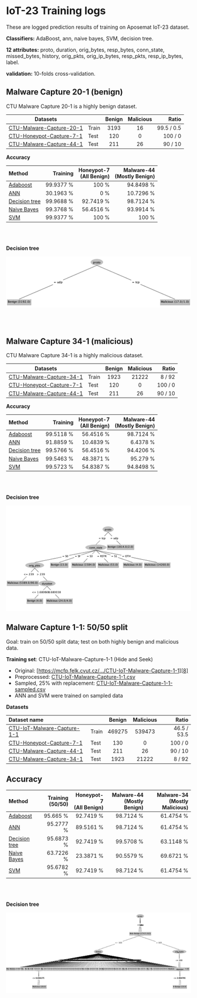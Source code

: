 # IoT-23 Training logs

These are logged prediction results of training on Aposemat IoT-23 dataset.

**Classifiers:** AdaBoost, ann, naive bayes, SVM, decision tree.

**12 attributes:** proto, duration, orig_bytes, resp_bytes, conn_state,
missed_bytes, history, orig_pkts, orig_ip_bytes, resp_pkts, resp_ip_bytes,
label.

**validation:** 10-folds cross-validation.

## Malware Capture 20-1 (benign)

CTU Malware Capture 20-1 is a highly benign dataset.

| Datasets                      |       | Benign | Malicious |      Ratio | 
|-------------------------------|:------|:------:|:---------:|-----------:|
| [CTU-Malware-Capture-20-1][1] | Train |  3193  |    16     | 99.5 / 0.5 |
| [CTU-Honeypot-Capture-7-1][4] | Test  |  120   |     0     |    100 / 0 |
| [CTU-Malware-Capture-44-1][2] | Test  |  211   |    26     |    90 / 10 | 

**Accuracy**

| Method               |  Training | Honeypot-7<br/>(All Benign) | Malware-44<br/>(Mostly Benign) |
|:---------------------|----------:|----------------------------:|-------------------------------:|
| [Adaboost][AB0]      | 99.9377 % |                       100 % |                      94.8498 % |
| [ANN][AN0]           | 30.1963 % |                         0 % |                      10.7296 % |
| [Decision tree][DT0] | 99.9688 % |                   92.7419 % |                      98.7124 % |
| [Naive Bayes][NB0]   | 99.3768 % |                   56.4516 % |                      93.9914 % |
| [SVM][SV0]           | 99.9377 % |                       100 % |                          100 % |

<br/><br/>

**Decision tree**

<p align="center">
<img src="logs/20-1-tree.png" style="max-width: 100%;" width="800" />
</p>
<br/><br/>

## Malware Capture 34-1 (malicious)

CTU Malware Capture 34-1 is a highly malicious dataset.

| Datasets                      |       | Benign | Malicious |   Ratio | 
|-------------------------------|-------|:------:|:---------:|--------:|
| [CTU-Malware-Capture-34-1][3] | Train |  1923  |   21222   |  8 / 92 |
| [CTU-Honeypot-Capture-7-1][4] | Test  |  120   |     0     | 100 / 0 |
| [CTU-Malware-Capture-44-1][2] | Test  |  211   |    26     | 90 / 10 |

**Accuracy**

| Method               |  Training | Honeypot-7<br/>(All Benign) | Malware-44<br/>(Mostly Benign) |
|:---------------------|----------:|----------------------------:|-------------------------------:|
| [Adaboost][AB1]      | 99.5118 % |                   56.4516 % |                      98.7124 % |
| [ANN][AN1]           | 91.8859 % |                   10.4839 % |                       6.4378 % |
| [Decision tree][DT1] | 99.5766 % |                   56.4516 % |                      94.4206 % |
| [Naive Bayes][NB1]   | 99.5463 % |                   48.3871 % |                       95.279 % |
| [SVM][SV1]           | 99.5723 % |                   54.8387 % |                      94.8498 % |  

<br/><br/>

**Decision tree**

![img](logs/34-1-tree.png)

## Malware Capture 1-1: 50/50 split

Goal: train on 50/50 split data; test on both highly benign and malicious data.

**Training set**: CTU-IoT-Malware-Capture-1-1 (Hide and Seek)

- Original: [https://mcfp.felk.cvut.cz/.../CTU-IoT-Malware-Capture-1-1][8]
- Preprocessed: [CTU-IoT-Malware-Capture-1-1.csv][6]
- Sampled, 25% with replacement: [CTU-IoT-Malware-Capture-1-1-sampled.csv][7]
- ANN and SVM were trained on sampled data

**Datasets**

| Dataset name                     |       | Benign | Malicious |       Ratio | 
|:---------------------------------|-------|:------:|:---------:|------------:|
| [CTU-IoT-Malware-Capture-1-1][6] | Train | 469275 |  539473   | 46.5 / 53.5 |
| [CTU-Honeypot-Capture-7-1][4]    | Test  |  130   |     0     |     100 / 0 |
| [CTU-Malware-Capture-44-1][2]    | Test  |  211   |    26     |     90 / 10 |
| [CTU-Malware-Capture-34-1][3]    | Test  |  1923  |   21222   |      8 / 92 |

## Accuracy

| Method               | Training<br/>(50/50) | Honeypot-7<br/>(All Benign) | Malware-44<br/>(Mostly Benign) | Malware-34<br/>(Mostly Malicious) |
|:---------------------|---------------------:|----------------------------:|-------------------------------:|----------------------------------:|
| [Adaboost][AB2]      |             95.665 % |                   92.7419 % |                      98.7124 % |                         61.4754 % |
| [ANN][AN2]           |            95.2777 % |                   89.5161 % |                      98.7124 % |                         61.4754 % |
| [Decision tree][DT2] |            95.6873 % |                   92.7419 % |                      99.5708 % |                         63.1148 % |
| [Naive Bayes][NB2]   |            63.7226 % |                   23.3871 % |                      90.5579 % |                         69.6721 % |
| [SVM][SV2]           |            95.6782 % |                   92.7419 % |                      98.7124 % |                         61.4754 % |  

<br/><br/>

**Decision tree**

![img](logs/1-1-tree.jpeg)


[1]: https://github.com/iotcad/sensor-data/blob/611d9ff5e768c74fc8a5f7ea2ef52a974b85eeae/iot-23/CTU-Malware-Capture-20-1-labeled.csv

[2]: https://github.com/iotcad/sensor-data/blob/611d9ff5e768c74fc8a5f7ea2ef52a974b85eeae/iot-23/CTU-Malware-Capture-44-1-labeled.csv

[3]: https://github.com/iotcad/sensor-data/blob/611d9ff5e768c74fc8a5f7ea2ef52a974b85eeae/iot-23/CTU-Malware-Capture-34-1-labeled.csv

[4]: https://github.com/iotcad/sensor-data/blob/611d9ff5e768c74fc8a5f7ea2ef52a974b85eeae/iot-23/CTU-Honeypot-Capture-7-1-labeled.csv

[5]: https://github.com/iotcad/sensor-data/blob/de0d85ec49f0e3560e2715abe5d7fcb48194be24/iot-23/CTU-Malware-Capture-8-1-labeled.csv

[6]: https://github.com/iotcad/sensor-data/blob/0412e9b52bed951f7a1283e2b08ea52f78cc90ba/iot-23/12-attr/CTU-IoT-Malware-Capture-1-1.csv

[7]: https://github.com/iotcad/sensor-data/blob/de0d85ec49f0e3560e2715abe5d7fcb48194be24/iot-23/12-attr/CTU-IoT-Malware-Capture-1-1-sampled.csv

[8]: https://mcfp.felk.cvut.cz/publicDatasets/IoT-23-Dataset/IndividualScenarios/CTU-IoT-Malware-Capture-1-1

[AB0]: logs/20-1-adaboost

[AN0]: logs/20-1-ann

[DT0]: logs/20-1-tree

[NB0]: logs/20-1-bayes

[SV0]: logs/20-1-svm

[AB1]: logs/34-1-adaboost

[AN1]: logs/34-1-ann

[DT1]: logs/34-1-tree

[NB1]: logs/34-1-bayes

[SV1]: logs/34-1-svm

[NB2]: logs/1-1-bayes

[DT2]: logs/1-1-tree

[SV2]: logs/1-1-svm

[AN2]: logs/1-1-ann

[AB2]: logs/1-1-adaboost
